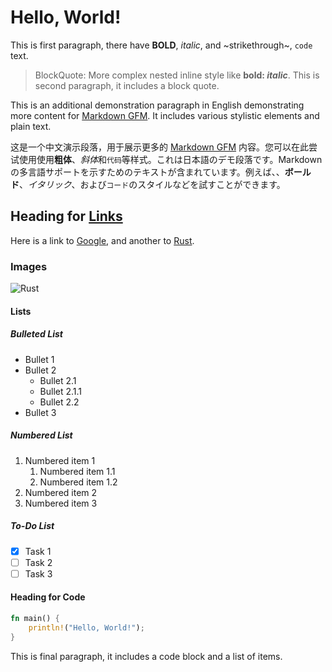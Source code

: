 # Hello, **World**!

This is first paragraph, there have **BOLD**, _italic_, and ~strikethrough~, `code` text.

> BlockQuote: More complex nested inline style like **bold: _italic_**.
> This is second paragraph, it includes a block quote.

This is an additional demonstration paragraph in English demonstrating more content for [Markdown GFM](https://github.github.com/gfm/). It includes various stylistic elements and plain text.

这是一个中文演示段落，用于展示更多的 [Markdown GFM](https://github.github.com/gfm/) 内容。您可以在此尝试使用使用**粗体**、*斜体*和`代码`等样式。これは日本語のデモ段落です。Markdown の多言語サポートを示すためのテキストが含まれています。例えば、、**ボールド**、_イタリック_、および`コード`のスタイルなどを試すことができます。

## Heading for [Links](https://www.google.com)

Here is a link to [Google](https://www.google.com), and another to [Rust](https://www.rust-lang.org).

### Images

![Rust](https://www.rust-lang.org/logos/rust-logo-blk.svg)

#### Lists

##### Bulleted List

- Bullet 1
- Bullet 2
  - Bullet 2.1
  - Bullet 2.1.1
  - Bullet 2.2
- Bullet 3

##### Numbered List

1. Numbered item 1
   1. Numbered item 1.1
   2. Numbered item 1.2
2. Numbered item 2
3. Numbered item 3

##### To-Do List

- [x] Task 1
- [ ] Task 2
- [ ] Task 3

#### Heading for Code

```rust
fn main() {
    println!("Hello, World!");
}
```

This is final paragraph, it includes a code block and a list of items.

